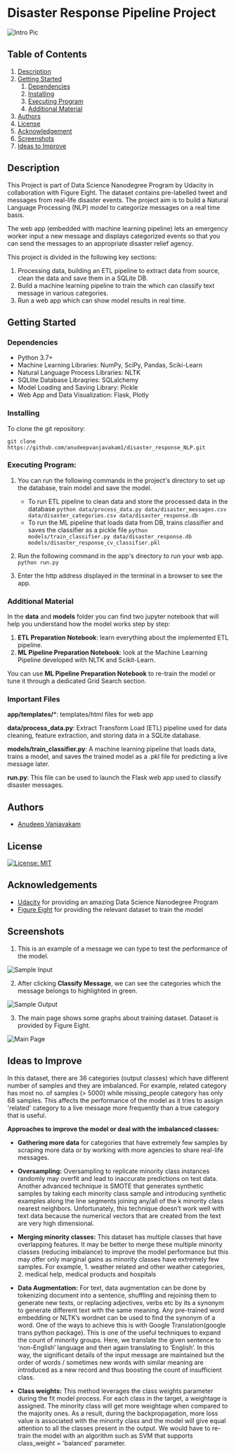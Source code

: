 # Disaster Response Pipeline Project

![Intro Pic](screenshots/intro.PNG)


## Table of Contents
1. [Description](#description)
2. [Getting Started](#getting_started)
	1. [Dependencies](#dependencies)
	2. [Installing](#installation)
	3. [Executing Program](#execution)
	4. [Additional Material](#material)
3. [Authors](#authors)
4. [License](#license)
5. [Acknowledgement](#acknowledgement)
6. [Screenshots](#screenshots)
7. [Ideas to Improve](#ideas)

<a name="descripton"></a>
## Description

This Project is part of Data Science Nanodegree Program by Udacity in collaboration with Figure Eight. The dataset contains pre-labelled tweet and messages from real-life disaster events. The project aim is to build a Natural Language Processing (NLP) model to categorize messages on a real time basis.

The web app (embedded with machine learning pipeline) lets an emergency worker input a new message and displays categorized events so that you can send the messages to an appropriate disaster relief agency.

This project is divided in the following key sections:

1. Processing data, building an ETL pipeline to extract data from source, clean the data and save them in a SQLite DB.
2. Build a machine learning pipeline to train the which can classify text message in various categories.
3. Run a web app which can show model results in real time.

<a name="getting_started"></a>
## Getting Started

<a name="dependencies"></a>
### Dependencies
* Python 3.7+
* Machine Learning Libraries: NumPy, SciPy, Pandas, Sciki-Learn
* Natural Language Process Libraries: NLTK
* SQLlite Database Libraqries: SQLalchemy
* Model Loading and Saving Library: Pickle
* Web App and Data Visualization: Flask, Plotly

<a name="installation"></a>
### Installing
To clone the git repository:
```
git clone https://github.com/anudeepvanjavakam1/disaster_response_NLP.git
```
<a name="execution"></a>
### Executing Program:
1. You can run the following commands in the project's directory to set up the database, train model and save the model.

    - To run ETL pipeline to clean data and store the processed data in the database
        `python data/process_data.py data/disaster_messages.csv data/disaster_categories.csv data/disaster_response.db`
    - To run the ML pipeline that loads data from DB, trains classifier and saves the classifier as a pickle file
        `python models/train_classifier.py data/disaster_response.db models/disaster_response_cv_classifier.pkl`

2. Run the following command in the app's directory to run your web app.
    `python run.py`

3. Enter the http address displayed in the terminal in a browser to see the app.

<a name="material"></a>
### Additional Material

In the **data** and **models** folder you can find two jupyter notebook that will help you understand how the model works step by step:
1. **ETL Preparation Notebook**: learn everything about the implemented ETL pipeline.
2. **ML Pipeline Preparation Notebook**: look at the Machine Learning Pipeline developed with NLTK and Scikit-Learn.

You can use **ML Pipeline Preparation Notebook** to re-train the model or tune it through a dedicated Grid Search section.

<a name="importantfiles"></a>
### Important Files
**app/templates/***: templates/html files for web app

**data/process_data.py**: Extract Transform Load (ETL) pipeline used for data cleaning, feature extraction, and storing data in a SQLite database.

**models/train_classifier.py**: A machine learning pipeline that loads data, trains a model, and saves the trained model as a .pkl file for predicting a live message later.

**run.py**: This file can be used to launch the Flask web app used to classify disaster messages.

<a name="authors"></a>
## Authors

* [Anudeep Vanjavakam](https://github.com/anudeepvanjavakam1)

<a name="license"></a>
## License
[![License: MIT](https://img.shields.io/badge/License-MIT-yellow.svg)](https://opensource.org/licenses/MIT)

<a name="acknowledgement"></a>
## Acknowledgements

* [Udacity](https://www.udacity.com/) for providing an amazing Data Science Nanodegree Program
* [Figure Eight](https://www.figure-eight.com/) for providing the relevant dataset to train the model

<a name="screenshots"></a>
## Screenshots

1. This is an example of a message we can type to test the performance of the model.

![Sample Input](screenshots/sample_input.PNG)

2. After clicking **Classify Message**, we can see the categories which the message belongs to highlighted in green.

![Sample Output](screenshots/sample_output.PNG)

3. The main page shows some graphs about training dataset. Dataset is provided by Figure Eight.

![Main Page](screenshots/main_page.PNG)

<a name="Ideas"></a>
## Ideas to Improve

In this dataset, there are 36 categories (output classes) which have different number of samples and they are imbalanced. For example, related category has most no. of samples (> 5000) while missing_people category has only 68 samples. This affects the performance of the model as it tries to assign 'related' category to a live message more frequently than a true category that is useful.

**Approaches to improve the model or deal with the imbalanced classes:**

 - **Gathering more data** for categories that have extremely few samples by scraping more data or by working with more agencies to share real-life messages.
 
 - **Oversampling:** Oversampling to replicate minority class instances randomly may overfit and lead to inaccurate predictions on test data. Another advanced technique is SMOTE that generates synthetic samples by taking each minority class sample and introducing synthetic examples along the line segments joining any/all of the k minority class nearest neighbors. Unfortunately, this technique doesn’t work well with text data because the numerical vectors that are created from the text are very high dimensional.
 
 - **Merging minority classes:** This dataset has multiple classes that have overlapping features. It may be better to merge these multiple minority classes (reducing imbalance) to improve the model performance but this may offer only marginal gains as minority classes have extremely few samples. For example, 1. weather related and other weather categories, 2. medical help, medical products and hospitals

- **Data Augmentation:** For text, data augmentation can be done by tokenizing document into a sentence, shuffling and rejoining them to generate new texts, or replacing adjectives, verbs etc by its a synonym to generate different text with the same meaning. Any pre-trained word embedding or NLTK’s wordnet can be used to find the synonym of a word. One of the ways to achieve this is with Google Translation(google trans python package). This is one of the useful techniques to expand the count of minority groups. Here, we translate the given sentence to ‘non-English’ language and then again translating to ‘English’. In this way, the significant details of the input message are maintained but the order of words / sometimes new words with similar meaning are introduced as a new record and thus boosting the count of insufficient class.

- **Class weights:** This method leverages the class weights parameter during the fit model process. For each class in the target, a weightage is assigned. The minority class will get more weightage when compared to the majority ones. As a result, during the backpropagation, more loss value is associated with the minority class and the model will give equal attention to all the classes present in the output. We would have to re-train the model with an algorithm such as SVM that supports class_weight = 'balanced' parameter.